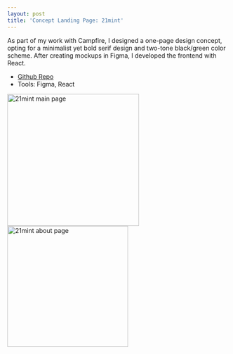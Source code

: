 ```yaml
---
layout: post
title: 'Concept Landing Page: 21mint'
---
```


As part of my work with Campfire, I designed a one-page design concept, opting for a minimalist yet bold serif design and two-tone black/green color scheme. After creating mockups in Figma, I developed the frontend with React.

<ul>
  <li><a href="https://github.com/sylvia-cs/21mint">Github Repo</a></li>
  <li>Tools: Figma, React</li>
</ul> 

<img src="{{ site.baseurl }}/assets/img/projects/21mint/main.png" alt="21mint main page" style="width: 300px; height: auto">
<img src="{{ site.baseurl }}/assets/img/projects/21mint/about.png" alt="21mint about page" style="width: 275px; height: auto"> 
